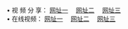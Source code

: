 &#8226; 视 频 分 享：
<a href="http://266.info.tm/tv/" target="_blank">网址一</a>
　<a href="http://225.port25.biz/tv/" target="_blank">网址二</a>
　<a href="http://qq404.cf/tv/" target="_blank">网址三</a>
　<br />
&#8226; 在线视频：
<a href="http://266.info.tm/tv/" target="_blank">网址一</a>
　<a href="http://225.port25.biz/tv/" target="_blank">网址二</a>
　<a href="http://qq404.cf/tv/" target="_blank">网址三</a><br />
